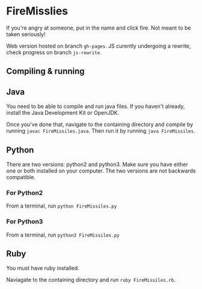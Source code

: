 # FireMisslies
If you're angry at someone, put in the name and click fire. Not meant to be taken seriously!

Web version hosted on branch `gh-pages`. JS curently undergoing a rewrite, check progress on branch `js-rewrite`.
## Compiling & running

## Java
You need to be able to compile and run java files. If you haven't already, install the Java Development Kit or OpenJDK.

Once you've done that, navigate to the containing directory and compile by running `javac FireMissiles.java`. Then run it by running `java FireMissiles`.

## Python
There are two versions: python2 and python3. Make sure you have either one or both installed on your computer. The two versions are not backwards compatible.

### For Python2
From a terminal, run `python FireMissiles.py`

### For Python3
From a terminal, run `python3 FireMissiles.py`

## Ruby
You must have ruby installed.

Naviagate to the containing directory and run `ruby FireMissiles.rb`.
